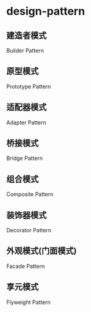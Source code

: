 # design-pattern

## 建造者模式
Builder Pattern

## 原型模式
Prototype Pattern

## 适配器模式
Adapter Pattern

## 桥接模式
Bridge Pattern

## 组合模式
Composite Pattern

## 装饰器模式
Decorator Pattern

## 外观模式(门面模式)
Facade Pattern

## 享元模式
Flyweight Pattern
